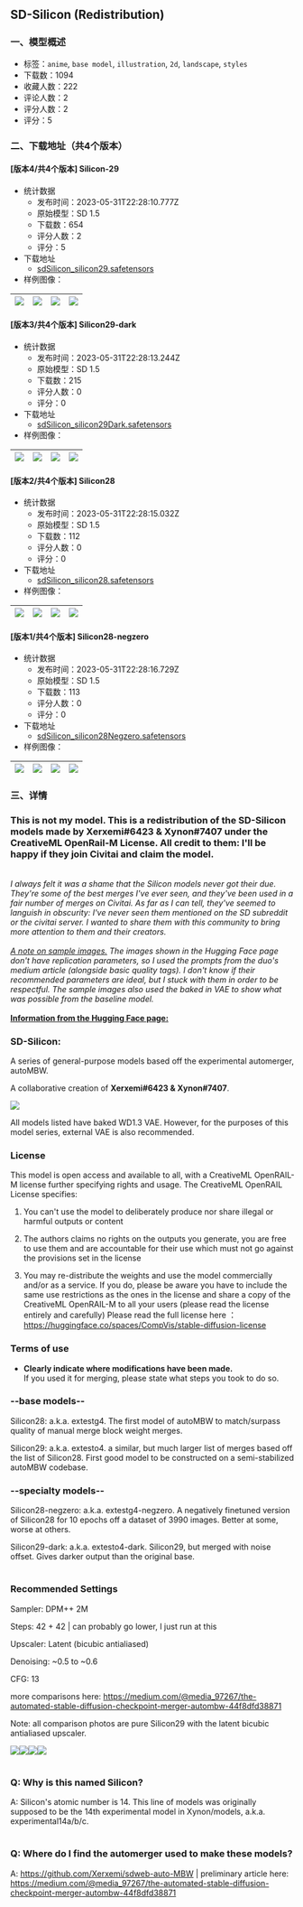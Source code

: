 ## SD-Silicon (Redistribution)
### 一、模型概述

- 标签：`anime`, `base model`, `illustration`, `2d`, `landscape`, `styles`
- 下载数：1094
- 收藏人数：222
- 评论人数：2
- 评分人数：2
- 评分：5

### 二、下载地址（共4个版本）

#### [版本4/共4个版本] Silicon-29

- 统计数据
  - 发布时间：2023-05-31T22:28:10.777Z
  - 原始模型：SD 1.5
  - 下载数：654
  - 评分人数：2
  - 评分：5
- 下载地址
  - [sdSilicon_silicon29.safetensors](https://civitai.com/api/download/models/86321)
- 样例图像：

| <img src="https://image.civitai.com/xG1nkqKTMzGDvpLrqFT7WA/aee30265-b17e-487a-a0dc-d3927011db3b/width=450/986369.jpeg" /> | <img src="https://image.civitai.com/xG1nkqKTMzGDvpLrqFT7WA/7e491c72-79c7-4f66-a5bd-181ce08aae97/width=450/985940.jpeg" /> | <img src="https://image.civitai.com/xG1nkqKTMzGDvpLrqFT7WA/864651d4-5119-4cee-94cf-0aa2ea21d771/width=450/986371.jpeg" /> | <img src="https://image.civitai.com/xG1nkqKTMzGDvpLrqFT7WA/3532d432-207d-4e6d-a254-b93fd8bf2e11/width=450/986373.jpeg" /> |
| ---- | ---- | ---- | ---- |

#### [版本3/共4个版本] Silicon29-dark

- 统计数据
  - 发布时间：2023-05-31T22:28:13.244Z
  - 原始模型：SD 1.5
  - 下载数：215
  - 评分人数：0
  - 评分：0
- 下载地址
  - [sdSilicon_silicon29Dark.safetensors](https://civitai.com/api/download/models/86337)
- 样例图像：

| <img src="https://image.civitai.com/xG1nkqKTMzGDvpLrqFT7WA/6735db57-4ae7-4227-acc8-80fcf36cafc2/width=450/986344.jpeg" /> | <img src="https://image.civitai.com/xG1nkqKTMzGDvpLrqFT7WA/6cc8018a-c6ea-4e1b-80ee-dcfdb050de0b/width=450/985961.jpeg" /> | <img src="https://image.civitai.com/xG1nkqKTMzGDvpLrqFT7WA/54f703c7-5d3e-44e4-8acb-b8f445ad5edc/width=450/986348.jpeg" /> | <img src="https://image.civitai.com/xG1nkqKTMzGDvpLrqFT7WA/642493ae-5e7e-4f1f-8c76-099d8b391bfb/width=450/986347.jpeg" /> |
| ---- | ---- | ---- | ---- |

#### [版本2/共4个版本] Silicon28

- 统计数据
  - 发布时间：2023-05-31T22:28:15.032Z
  - 原始模型：SD 1.5
  - 下载数：112
  - 评分人数：0
  - 评分：0
- 下载地址
  - [sdSilicon_silicon28.safetensors](https://civitai.com/api/download/models/86339)
- 样例图像：

| <img src="https://image.civitai.com/xG1nkqKTMzGDvpLrqFT7WA/eaf4a2b8-5b15-4c9c-9744-936e6a663868/width=450/986267.jpeg" /> | <img src="https://image.civitai.com/xG1nkqKTMzGDvpLrqFT7WA/cc3bbeb0-f8ea-48c8-9419-ccd2755d0674/width=450/985902.jpeg" /> | <img src="https://image.civitai.com/xG1nkqKTMzGDvpLrqFT7WA/f0c70855-1657-4aad-a11a-d07fe34d4aa1/width=450/986100.jpeg" /> | <img src="https://image.civitai.com/xG1nkqKTMzGDvpLrqFT7WA/84d65dfa-5f00-4405-a411-83f3f6d4ea74/width=450/986272.jpeg" /> |
| ---- | ---- | ---- | ---- |

#### [版本1/共4个版本] Silicon28-negzero

- 统计数据
  - 发布时间：2023-05-31T22:28:16.729Z
  - 原始模型：SD 1.5
  - 下载数：113
  - 评分人数：0
  - 评分：0
- 下载地址
  - [sdSilicon_silicon28Negzero.safetensors](https://civitai.com/api/download/models/86340)
- 样例图像：

| <img src="https://image.civitai.com/xG1nkqKTMzGDvpLrqFT7WA/5a741cfa-8c54-488f-b92e-bc0662e58fd9/width=450/986329.jpeg" /> | <img src="https://image.civitai.com/xG1nkqKTMzGDvpLrqFT7WA/7636d934-be90-4fb6-9b88-8780f3ebbe92/width=450/985919.jpeg" /> | <img src="https://image.civitai.com/xG1nkqKTMzGDvpLrqFT7WA/da007dfb-0a08-4826-8d17-21d05432a532/width=450/986115.jpeg" /> | <img src="https://image.civitai.com/xG1nkqKTMzGDvpLrqFT7WA/d1484b48-fb8b-40e8-a8e7-7be793d785f5/width=450/986328.jpeg" /> |
| ---- | ---- | ---- | ---- |


### 三、详情
<h3 id="heading-17">This is not my model. This is a redistribution of the SD-Silicon models made by Xerxemi#6423 &amp; Xynon#7407 under the CreativeML OpenRail-M License. All credit to them: I'll be happy if they join Civitai and claim the model.</h3><p><br /><em>I always felt it was a shame that the Silicon models never got their due. They're some of the best merges I've ever seen, and they've been used in a fair number of merges on Civitai. As far as I can tell, they've seemed to languish in obscurity: I've never seen them mentioned on the SD subreddit or the civitai server. I wanted to share them with this community to bring more attention to them and their creators.<br /><br /><u>A note on sample images.</u> The images shown in the Hugging Face page don't have replication parameters, so I used the prompts from the duo's medium article (alongside basic quality tags). I don't know if their recommended parameters are ideal, but I stuck with them in order to be respectful. The sample images also used the baked in VAE to show what was possible from the baseline model.</em><br /><strong><u><br /></u></strong><a target="_blank" rel="ugc" href="https://huggingface.co/Xynon/SD-Silicon"><strong><u>Information from the Hugging Face page</u></strong></a><strong><u>:</u></strong><br /></p><h3 id="heading-359">SD-Silicon:</h3><p>A series of general-purpose models based off the experimental automerger, autoMBW.</p><p></p><p>A collaborative creation of <strong>Xerxemi#6423 &amp; Xynon#7407</strong>.</p><p></p><img src="https://image.civitai.com/xG1nkqKTMzGDvpLrqFT7WA/2b554b2e-33cb-4166-8fd7-02a0a4987332/width=525/2b554b2e-33cb-4166-8fd7-02a0a4987332.jpeg" /><p></p><p>All models listed have baked WD1.3 VAE. However, for the purposes of this model series, external VAE is also recommended.<br /></p><h3 id="heading-360">License</h3><p>This model is open access and available to all, with a CreativeML OpenRAIL-M license further specifying rights and usage. The CreativeML OpenRAIL License specifies:</p><ol><li><p>You can't use the model to deliberately produce nor share illegal or harmful outputs or content</p></li><li><p>The authors claims no rights on the outputs you generate, you are free to use them and are accountable for their use which must not go against the provisions set in the license</p></li><li><p>You may re-distribute the weights and use the model commercially and/or as a service. If you do, please be aware you have to include the same use restrictions as the ones in the license and share a copy of the CreativeML OpenRAIL-M to all your users (please read the license entirely and carefully) Please read the full license here ：<a target="_blank" rel="ugc" href="https://huggingface.co/spaces/CompVis/stable-diffusion-license">https://huggingface.co/spaces/CompVis/stable-diffusion-license</a></p></li></ol><p></p><h3 id="heading-361">Terms of use</h3><ul><li><p><strong>Clearly indicate where modifications have been made.</strong><br />If you used it for merging, please state what steps you took to do so.</p><p></p></li></ul><h3 id="heading-362">--base models--</h3><p>Silicon28: a.k.a. extestg4. The first model of autoMBW to match/surpass quality of manual merge block weight merges.</p><p>Silicon29: a.k.a. extesto4. a similar, but much larger list of merges based off the list of Silicon28. First good model to be constructed on a semi-stabilized autoMBW codebase.</p><p></p><h3 id="heading-363">--specialty models--</h3><p>Silicon28-negzero: a.k.a. extestg4-negzero. A negatively finetuned version of Silicon28 for 10 epochs off a dataset of 3990 images. Better at some, worse at others.</p><p>Silicon29-dark: a.k.a. extesto4-dark. Silicon29, but merged with noise offset. Gives darker output than the original base.</p><h1 id="heading-364"></h1><h3 id="heading-365">Recommended Settings</h3><p>Sampler: DPM++ 2M</p><p>Steps: 42 + 42 | can probably go lower, I just run at this</p><p>Upscaler: Latent (bicubic antialiased)</p><p>Denoising: ~0.5 to ~0.6</p><p>CFG: 13</p><p></p><p>more comparisons here: <a target="_blank" rel="ugc" href="https://medium.com/@media_97267/the-automated-stable-diffusion-checkpoint-merger-autombw-44f8dfd38871">https://medium.com/@media_97267/the-automated-stable-diffusion-checkpoint-merger-autombw-44f8dfd38871</a></p><p>Note: all comparison photos are pure Silicon29 with the latent bicubic antialiased upscaler.</p><p></p><img src="https://image.civitai.com/xG1nkqKTMzGDvpLrqFT7WA/465490b2-7277-4298-a10e-8d5ee185b0a1/width=525/465490b2-7277-4298-a10e-8d5ee185b0a1.jpeg" /><img src="https://image.civitai.com/xG1nkqKTMzGDvpLrqFT7WA/cc53a6fb-deac-4c80-b9c9-5bd3b93e570e/width=525/cc53a6fb-deac-4c80-b9c9-5bd3b93e570e.jpeg" /><img src="https://image.civitai.com/xG1nkqKTMzGDvpLrqFT7WA/2c0ea0e4-abf3-42ce-b556-80d37f0c3db6/width=525/2c0ea0e4-abf3-42ce-b556-80d37f0c3db6.jpeg" /><img src="https://image.civitai.com/xG1nkqKTMzGDvpLrqFT7WA/8dff3eab-cf74-4935-9d0c-8045aa0ec760/width=525/8dff3eab-cf74-4935-9d0c-8045aa0ec760.jpeg" /><h1 id="heading-366"></h1><h3 id="heading-367">Q: Why is this named Silicon?</h3><p>A: Silicon's atomic number is 14. This line of models was originally supposed to be the 14th experimental model in Xynon/models, a.k.a. experimental14a/b/c.</p><h1 id="heading-368"></h1><h3 id="heading-369">Q: Where do I find the automerger used to make these models?</h3><p>A: <a target="_blank" rel="ugc" href="https://github.com/Xerxemi/sdweb-auto-MBW">https://github.com/Xerxemi/sdweb-auto-MBW</a> | preliminary article here: <a target="_blank" rel="ugc" href="https://medium.com/@media_97267/the-automated-stable-diffusion-checkpoint-merger-autombw-44f8dfd38871">https://medium.com/@media_97267/the-automated-stable-diffusion-checkpoint-merger-autombw-44f8dfd38871</a></p>